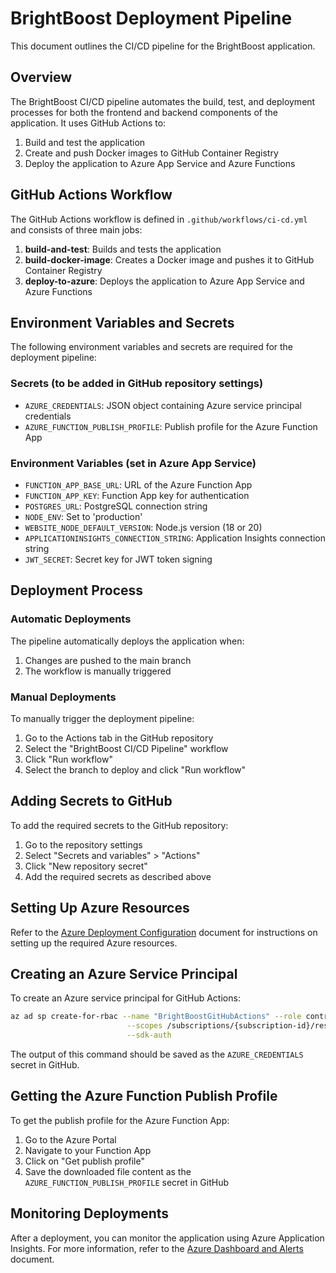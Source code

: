 # BrightBoost Deployment Pipeline

This document outlines the CI/CD pipeline for the BrightBoost application.

## Overview

The BrightBoost CI/CD pipeline automates the build, test, and deployment processes for both the frontend and backend components of the application. It uses GitHub Actions to:

1. Build and test the application
2. Create and push Docker images to GitHub Container Registry
3. Deploy the application to Azure App Service and Azure Functions

## GitHub Actions Workflow

The GitHub Actions workflow is defined in `.github/workflows/ci-cd.yml` and consists of three main jobs:

1. **build-and-test**: Builds and tests the application
2. **build-docker-image**: Creates a Docker image and pushes it to GitHub Container Registry
3. **deploy-to-azure**: Deploys the application to Azure App Service and Azure Functions

## Environment Variables and Secrets

The following environment variables and secrets are required for the deployment pipeline:

### Secrets (to be added in GitHub repository settings)

- `AZURE_CREDENTIALS`: JSON object containing Azure service principal credentials
- `AZURE_FUNCTION_PUBLISH_PROFILE`: Publish profile for the Azure Function App

### Environment Variables (set in Azure App Service)

- `FUNCTION_APP_BASE_URL`: URL of the Azure Function App
- `FUNCTION_APP_KEY`: Function App key for authentication
- `POSTGRES_URL`: PostgreSQL connection string
- `NODE_ENV`: Set to 'production'
- `WEBSITE_NODE_DEFAULT_VERSION`: Node.js version (18 or 20)
- `APPLICATIONINSIGHTS_CONNECTION_STRING`: Application Insights connection string
- `JWT_SECRET`: Secret key for JWT token signing

## Deployment Process

### Automatic Deployments

The pipeline automatically deploys the application when:

1. Changes are pushed to the main branch
2. The workflow is manually triggered

### Manual Deployments

To manually trigger the deployment pipeline:

1. Go to the Actions tab in the GitHub repository
2. Select the "BrightBoost CI/CD Pipeline" workflow
3. Click "Run workflow"
4. Select the branch to deploy and click "Run workflow"

## Adding Secrets to GitHub

To add the required secrets to the GitHub repository:

1. Go to the repository settings
2. Select "Secrets and variables" > "Actions"
3. Click "New repository secret"
4. Add the required secrets as described above

## Setting Up Azure Resources

Refer to the [Azure Deployment Configuration](../AZURE_DEPLOYMENT.md) document for instructions on setting up the required Azure resources.

## Creating an Azure Service Principal

To create an Azure service principal for GitHub Actions:

```bash
az ad sp create-for-rbac --name "BrightBoostGitHubActions" --role contributor \
                          --scopes /subscriptions/{subscription-id}/resourceGroups/bb-dev-rg \
                          --sdk-auth
```

The output of this command should be saved as the `AZURE_CREDENTIALS` secret in GitHub.

## Getting the Azure Function Publish Profile

To get the publish profile for the Azure Function App:

1. Go to the Azure Portal
2. Navigate to your Function App
3. Click on "Get publish profile"
4. Save the downloaded file content as the `AZURE_FUNCTION_PUBLISH_PROFILE` secret in GitHub

## Monitoring Deployments

After a deployment, you can monitor the application using Azure Application Insights. For more information, refer to the [Azure Dashboard and Alerts](../azure/dashboard-alerts.md) document.
